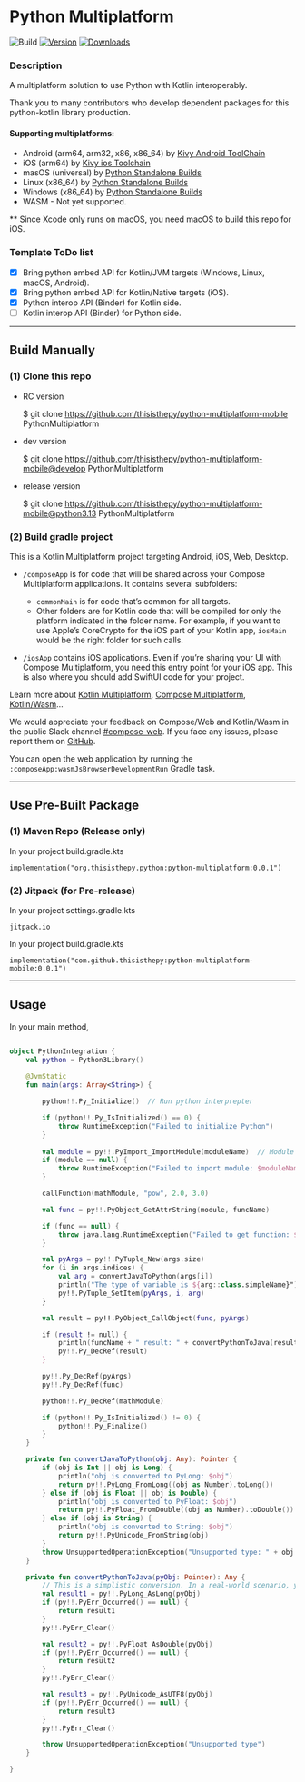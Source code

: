 # Python Multiplatform

![Build](https://github.com/thisisthepy/toolchain/workflows/Build/badge.svg)
[![Version](https://img.shields.io/jetbrains/plugin/v/MARKETPLACE_ID.svg)](https://plugins.jetbrains.com/plugin/MARKETPLACE_ID)
[![Downloads](https://img.shields.io/jetbrains/plugin/d/MARKETPLACE_ID.svg)](https://plugins.jetbrains.com/plugin/MARKETPLACE_ID)


### Description

A multiplatform solution to use Python with Kotlin interoperably.

Thank you to many contributors who develop dependent packages for this python-kotlin library production.


#### Supporting multiplatforms:

- Android (arm64, arm32, x86, x86_64) by [Kivy Android ToolChain](https://github.com/thisisthepy/toolchain-android)
- iOS (arm64) by [Kivy ios Toolchain](https://github.com/thisisthepy/toolchain-ios)
- masOS (universal) by [Python Standalone Builds](https://github.com/indygreg/python-build-standalone)
- Linux (x86_64) by [Python Standalone Builds](https://github.com/indygreg/python-build-standalone)
- Windows (x86_64) by [Python Standalone Builds](https://github.com/indygreg/python-build-standalone)
- WASM - Not yet supported.

** Since Xcode only runs on macOS, you need macOS to build this repo for iOS.


### Template ToDo list
- [x] Bring python embed API for Kotlin/JVM targets (Windows, Linux, macOS, Android).
- [x] Bring python embed API for Kotlin/Native targets (iOS).
- [x] Python interop API (Binder) for Kotlin side.
- [ ] Kotlin interop API (Binder) for Python side.

___

## Build Manually

### (1) Clone this repo

- RC version

    $ git clone https://github.com/thisisthepy/python-multiplatform-mobile PythonMultiplatform

- dev version

    $ git clone https://github.com/thisisthepy/python-multiplatform-mobile@develop PythonMultiplatform

- release version

    $ git clone https://github.com/thisisthepy/python-multiplatform-mobile@python3.13 PythonMultiplatform


### (2) Build gradle project

This is a Kotlin Multiplatform project targeting Android, iOS, Web, Desktop.

* `/composeApp` is for code that will be shared across your Compose Multiplatform applications.
  It contains several subfolders:
  - `commonMain` is for code that’s common for all targets.
  - Other folders are for Kotlin code that will be compiled for only the platform indicated in the folder name.
    For example, if you want to use Apple’s CoreCrypto for the iOS part of your Kotlin app,
    `iosMain` would be the right folder for such calls.

* `/iosApp` contains iOS applications. Even if you’re sharing your UI with Compose Multiplatform, 
  you need this entry point for your iOS app. This is also where you should add SwiftUI code for your project.


Learn more about [Kotlin Multiplatform](https://www.jetbrains.com/help/kotlin-multiplatform-dev/get-started.html),
[Compose Multiplatform](https://github.com/JetBrains/compose-multiplatform/#compose-multiplatform),
[Kotlin/Wasm](https://kotl.in/wasm/)…

We would appreciate your feedback on Compose/Web and Kotlin/Wasm in the public Slack channel [#compose-web](https://slack-chats.kotlinlang.org/c/compose-web).
If you face any issues, please report them on [GitHub](https://github.com/JetBrains/compose-multiplatform/issues).

You can open the web application by running the `:composeApp:wasmJsBrowserDevelopmentRun` Gradle task.


---

## Use Pre-Built Package

### (1) Maven Repo (Release only)

In your project build.gradle.kts

    implementation("org.thisisthepy.python:python-multiplatform:0.0.1")

### (2) Jitpack (for Pre-release)

In your project settings.gradle.kts

    jitpack.io


In your project build.gradle.kts

    implementation("com.github.thisisthepy:python-multiplatform-mobile:0.0.1")

---

## Usage

In your main method,

```kotlin

object PythonIntegration {
    val python = Python3Library()
    
    @JvmStatic
    fun main(args: Array<String>) {

        python!!.Py_Initialize()  // Run python interprepter

        if (python!!.Py_IsInitialized() == 0) {
            throw RuntimeException("Failed to initialize Python")
        }
        
        val module = py!!.PyImport_ImportModule(moduleName)  // Module import
        if (module == null) {
            throw RuntimeException("Failed to import module: $moduleName")
        }

        callFunction(mathModule, "pow", 2.0, 3.0)

        val func = py!!.PyObject_GetAttrString(module, funcName)

        if (func == null) {
            throw java.lang.RuntimeException("Failed to get function: $funcName")
        }

        val pyArgs = py!!.PyTuple_New(args.size)
        for (i in args.indices) {
            val arg = convertJavaToPython(args[i])
            println("The type of variable is ${arg::class.simpleName}")
            py!!.PyTuple_SetItem(pyArgs, i, arg)
        }

        val result = py!!.PyObject_CallObject(func, pyArgs)

        if (result != null) {
            println(funcName + " result: " + convertPythonToJava(result))
            py!!.Py_DecRef(result)
        }

        py!!.Py_DecRef(pyArgs)
        py!!.Py_DecRef(func)

        python!!.Py_DecRef(mathModule)

        if (python!!.Py_IsInitialized() != 0) {
            python!!.Py_Finalize()
        }
    }

    private fun convertJavaToPython(obj: Any): Pointer {
        if (obj is Int || obj is Long) {
            println("obj is converted to PyLong: $obj")
            return py!!.PyLong_FromLong((obj as Number).toLong())
        } else if (obj is Float || obj is Double) {
            println("obj is converted to PyFloat: $obj")
            return py!!.PyFloat_FromDouble((obj as Number).toDouble())
        } else if (obj is String) {
            println("obj is converted to String: $obj")
            return py!!.PyUnicode_FromString(obj)
        }
        throw UnsupportedOperationException("Unsupported type: " + obj.javaClass)
    }

    private fun convertPythonToJava(pyObj: Pointer): Any {
        // This is a simplistic conversion. In a real-world scenario, you'd need more type checking.
        val result1 = py!!.PyLong_AsLong(pyObj)
        if (py!!.PyErr_Occurred() == null) {
            return result1
        }
        py!!.PyErr_Clear()

        val result2 = py!!.PyFloat_AsDouble(pyObj)
        if (py!!.PyErr_Occurred() == null) {
            return result2
        }
        py!!.PyErr_Clear()

        val result3 = py!!.PyUnicode_AsUTF8(pyObj)
        if (py!!.PyErr_Occurred() == null) {
            return result3
        }
        py!!.PyErr_Clear()

        throw UnsupportedOperationException("Unsupported type")
    }

}

```
